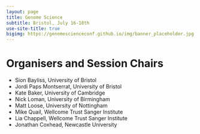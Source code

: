 ```yaml
---
layout: page
title: Genome Science
subtitle: Bristol, July 16-18th
use-site-title: true
bigimg: https://genomescienceconf.github.io/img/banner_placeholder.jpg
---
```


# Organisers and Session Chairs
 
* Sion Bayliss, University of Bristol
* Jordi Paps Montserrat, University of Bristol
* Kate Baker, University of Cambridge
* Nick Loman, University of Birmingham
* Matt Loose, University of Nottingham
* Mike Quail, Wellcome Trust Sanger Institute
* Lia Chappell, Wellcome Trust Sanger Institute
* Jonathan Coxhead, Newcastle University



